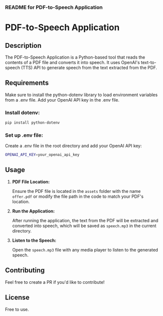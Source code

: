 ### README for PDF-to-Speech Application

# PDF-to-Speech Application

## Description

The PDF-to-Speech Application is a Python-based tool that reads the contents of a PDF file and converts it into speech.
It uses OpenAI's text-to-speech (TTS) API to generate speech from the text extracted from the PDF.

## Requirements

Make sure to install the python-dotenv library to load environment variables from a .env file. Add your OpenAI API key
in the .env file.

### Install dotenv:

```bash
pip install python-dotenv
```

### Set up .env file:

Create a .env file in the root directory and add your OpenAI API key:

```bash
OPENAI_API_KEY=your_openai_api_key
```

## Usage

1. **PDF File Location:**

   Ensure the PDF file is located in the `assets` folder with the name `offer.pdf` or modify the file path in the code
   to match your PDF's location.

2. **Run the Application:**

   After running the application, the text from the PDF will be extracted and converted into speech, which will be saved
   as `speech.mp3` in the current directory.

3. **Listen to the Speech:**

   Open the `speech.mp3` file with any media player to listen to the generated speech.

## Contributing

Feel free to create a PR if you'd like to contribute!

## License

Free to use.
